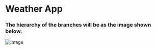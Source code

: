 # Weather App

### The hierarchy of the branches will be as the image shown below.

![image](https://user-images.githubusercontent.com/68486877/185044298-3cc7083a-d414-4611-9262-6a2a6bd1691f.png)
